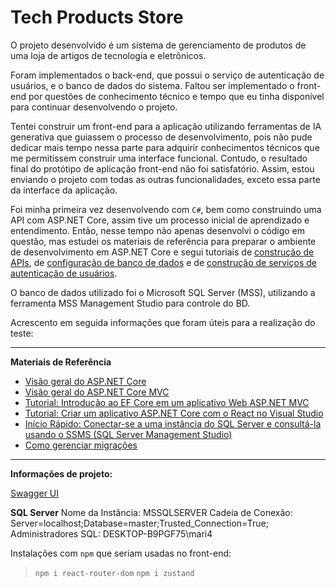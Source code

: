 # Tech Products Store

O projeto desenvolvido é um sistema de gerenciamento de produtos de uma loja de artigos de tecnologia e eletrônicos.

Foram implementados o back-end, que possui o serviço de autenticação de usuários, e o banco de dados do sistema. Faltou ser implementado o front-end por questões de conhecimento técnico e tempo que eu tinha disponível para continuar desenvolvendo o projeto.

Tentei construir um front-end para a aplicação utilizando ferramentas de IA generativa que guiassem o processo de desenvolvimento, pois não pude dedicar mais tempo nessa parte para adquirir conhecimentos técnicos que me permitissem construir uma interface funcional. Contudo, o resultado final do protótipo de aplicação front-end não foi satisfatório. Assim, estou enviando o projeto com todas as outras funcionalidades, exceto essa parte da interface da aplicação.

Foi minha primeira vez desenvolvendo com `C#`, bem como construindo uma API com ASP.NET Core, assim tive um processo inicial de aprendizado e entendimento. Então, nesse tempo não apenas desenvolvi o código em questão, mas estudei os materiais de referência para preparar o ambiente de desenvolvimento em ASP.NET Core e segui tutoriais de [construção de APIs](https://learn.microsoft.com/pt-br/aspnet/core/tutorials/first-web-api?view=aspnetcore-9.0&tabs=visual-studio), de [configuração de banco de dados](https://tutorials.eu/how-to-create-a-database-in-asp-net-core/) e de [construção de serviços de autenticação de usuários](https://www.youtube.com/watch?v=S0RSsHKiD6Y).

O banco de dados utilizado foi o Microsoft SQL Server (MSS), utilizando a ferramenta MSS Management Studio para controle do BD.

Acrescento em seguida informações que foram úteis para a realização do teste:

***

**Materiais de Referência**

- [Visão geral do ASP.NET Core](https://learn.microsoft.com/pt-br/aspnet/core/introduction-to-aspnet-core?view=aspnetcore-9.0)
- [Visão geral do ASP.NET Core MVC](https://learn.microsoft.com/pt-br/aspnet/core/mvc/overview?view=aspnetcore-9.0)
- [Tutorial: Introdução ao EF Core em um aplicativo Web ASP.NET MVC](https://learn.microsoft.com/pt-br/aspnet/core/data/ef-mvc/intro?view=aspnetcore-9.0)
- [Tutorial: Criar um aplicativo ASP.NET Core com o React no Visual Studio](https://learn.microsoft.com/pt-br/visualstudio/javascript/tutorial-asp-net-core-with-react?view=vs-2022)
- [Início Rápido: Conectar-se a uma instância do SQL Server e consultá-la usando o SSMS (SQL Server Management Studio)](https://learn.microsoft.com/pt-br/ssms/quickstarts/ssms-connect-query-sql-server?view=sql-server-ver16&tabs=modern)
- [Como gerenciar migrações](https://learn.microsoft.com/pt-br/ef/core/managing-schemas/migrations/managing?tabs=vs)

***

**Informações de projeto:**

[Swagger UI](https://localhost:7025/swagger/index.html)

**SQL Server**
Nome da Instância: MSSQLSERVER
Cadeia de Conexão: Server=localhost;Database=master;Trusted_Connection=True;
Administradores SQL: DESKTOP-B9PGF75\mari4

Instalações com `npm` que seriam usadas no front-end:
> `npm i react-router-dom`
> `npm i zustand`
